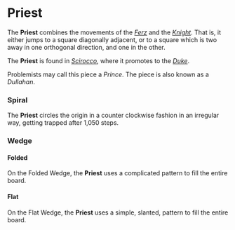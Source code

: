 # Priest

The **Priest** combines the movements of the [*Ferz*](ferz.html)
and the [*Knight*](knight.html). That is, it either jumps to a
square diagonally adjacent, or to a square which is two away in
one orthogonal direction, and one in the other.

The **Priest** is found in [*Scirocco*](#chess-v:rules/scirocco),
where it promotes to the [*Duke*](duke.html).

Problemists may call this piece a *Prince*. The piece is also
known as a *Dullahan*.

### Spiral

The **Priest** circles the origin in a counter clockwise fashion
in an irregular way, getting trapped after 1,050 steps.

### Wedge

#### Folded

On the Folded Wedge, the **Priest** uses a complicated pattern
to fill the entire board.

#### Flat

On the Flat Wedge, the **Priest** uses a simple, slanted, pattern
to fill the entire board.
